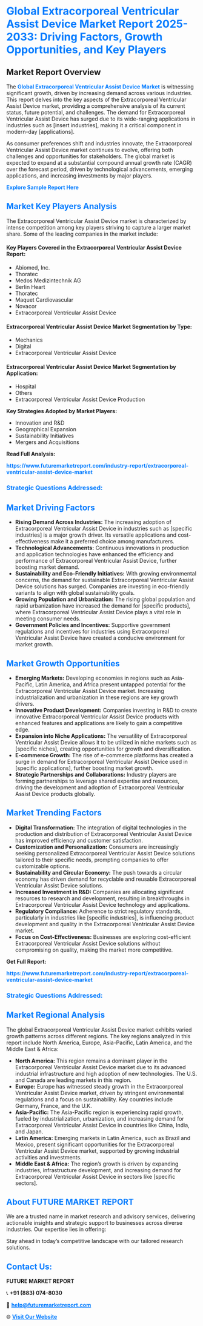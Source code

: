 <h1 style="color: #007BFF;">Global Extracorporeal Ventricular Assist Device Market Report 2025-2033: Driving Factors, Growth Opportunities, and Key Players</h1>

<section id="overview">
<h2>Market Report Overview</h2>
<p>The <a href="https://www.futuremarketreport.com/industry-report/extracorporeal-ventricular-assist-device-market" style="color: #007BFF; text-decoration: none;"><strong>Global Extracorporeal Ventricular Assist Device Market</strong></a> is witnessing significant growth, driven by increasing demand across various industries. This report delves into the key aspects of the Extracorporeal Ventricular Assist Device market, providing a comprehensive analysis of its current status, future potential, and challenges. The demand for Extracorporeal Ventricular Assist Device has surged due to its wide-ranging applications in industries such as [insert industries], making it a critical component in modern-day [applications].</p>
<p>As consumer preferences shift and industries innovate, the Extracorporeal Ventricular Assist Device market continues to evolve, offering both challenges and opportunities for stakeholders. The global market is expected to expand at a substantial compound annual growth rate (CAGR) over the forecast period, driven by technological advancements, emerging applications, and increasing investments by major players.</p>
</section>

<section id="overview">
<p><a href="https://www.futuremarketreport.com/request-sample/reportId=110573" style="color: #007BFF; text-decoration: none;"><strong>Explore Sample Report Here</strong></a></p>
</section>

<section id="key-players">
<h2 style="color: #007BFF;">Market Key Players Analysis</h2>
<p>The Extracorporeal Ventricular Assist Device market is characterized by intense competition among key players striving to capture a larger market share. Some of the leading companies in the market include:</p>
<h4>Key Players Covered in the Extracorporeal Ventricular Assist Device Report:</h4>
<ul><li>Abiomed, Inc.</li><li>Thoratec</li><li>Medos Medizintechnik AG</li><li>Berlin Heart</li><li>Thoratec</li><li>Maquet Cardiovascular</li><li>Novacor</li><li>Extracorporeal Ventricular Assist Device</li></ul>
<h4>Extracorporeal Ventricular Assist Device Market Segmentation by Type:</h4>
<ul><li>Mechanics</li><li>Digital</li><li>Extracorporeal Ventricular Assist Device</li></ul>

<h4>Extracorporeal Ventricular Assist Device Market Segmentation by Application:</h4>
<ul><li>Hospital</li><li>Others</li><li>Extracorporeal Ventricular Assist Device Production</li></ul>
<p><strong>Key Strategies Adopted by Market Players:</strong></p>
<ul>
<li>Innovation and R&D</li>
<li>Geographical Expansion</li>
<li>Sustainability Initiatives</li>
<li>Mergers and Acquisitions</li>
</ul>
</section>

<section>
<p><strong>Read Full Analysis: </strong></p><a href="https://www.futuremarketreport.com/industry-report/extracorporeal-ventricular-assist-device-market" style="color: #007BFF; text-decoration: none;"><strong>https://www.futuremarketreport.com/industry-report/extracorporeal-ventricular-assist-device-market</strong></a>
<h3 style="color: #007BFF;">Strategic Questions Addressed:</h3>
</section>

<section id="driving-factors">
<h2 style="color: #007BFF;">Market Driving Factors</h2>
<ul>
<li><strong>Rising Demand Across Industries:</strong> The increasing adoption of Extracorporeal Ventricular Assist Device in industries such as [specific industries] is a major growth driver. Its versatile applications and cost-effectiveness make it a preferred choice among manufacturers.</li>
<li><strong>Technological Advancements:</strong> Continuous innovations in production and application technologies have enhanced the efficiency and performance of Extracorporeal Ventricular Assist Device, further boosting market demand.</li>
<li><strong>Sustainability and Eco-Friendly Initiatives:</strong> With growing environmental concerns, the demand for sustainable Extracorporeal Ventricular Assist Device solutions has surged. Companies are investing in eco-friendly variants to align with global sustainability goals.</li>
<li><strong>Growing Population and Urbanization:</strong> The rising global population and rapid urbanization have increased the demand for [specific products], where Extracorporeal Ventricular Assist Device plays a vital role in meeting consumer needs.</li>
<li><strong>Government Policies and Incentives:</strong> Supportive government regulations and incentives for industries using Extracorporeal Ventricular Assist Device have created a conducive environment for market growth.</li>
</ul>
</section>

<section id="growth-opportunities">
<h2 style="color: #007BFF;">Market Growth Opportunities</h2>
<ul>
<li><strong>Emerging Markets:</strong> Developing economies in regions such as Asia-Pacific, Latin America, and Africa present untapped potential for the Extracorporeal Ventricular Assist Device market. Increasing industrialization and urbanization in these regions are key growth drivers.</li>
<li><strong>Innovative Product Development:</strong> Companies investing in R&D to create innovative Extracorporeal Ventricular Assist Device products with enhanced features and applications are likely to gain a competitive edge.</li>
<li><strong>Expansion into Niche Applications:</strong> The versatility of Extracorporeal Ventricular Assist Device allows it to be utilized in niche markets such as [specific niches], creating opportunities for growth and diversification.</li>
<li><strong>E-commerce Growth:</strong> The rise of e-commerce platforms has created a surge in demand for Extracorporeal Ventricular Assist Device used in [specific applications], further boosting market growth.</li>
<li><strong>Strategic Partnerships and Collaborations:</strong> Industry players are forming partnerships to leverage shared expertise and resources, driving the development and adoption of Extracorporeal Ventricular Assist Device products globally.</li>
</ul>
</section>

<section id="trending-factors">
<h2 style="color: #007BFF;">Market Trending Factors</h2>
<ul>
<li><strong>Digital Transformation:</strong> The integration of digital technologies in the production and distribution of Extracorporeal Ventricular Assist Device has improved efficiency and customer satisfaction.</li>
<li><strong>Customization and Personalization:</strong> Consumers are increasingly seeking personalized Extracorporeal Ventricular Assist Device solutions tailored to their specific needs, prompting companies to offer customizable options.</li>
<li><strong>Sustainability and Circular Economy:</strong> The push towards a circular economy has driven demand for recyclable and reusable Extracorporeal Ventricular Assist Device solutions.</li>
<li><strong>Increased Investment in R&D:</strong> Companies are allocating significant resources to research and development, resulting in breakthroughs in Extracorporeal Ventricular Assist Device technology and applications.</li>
<li><strong>Regulatory Compliance:</strong> Adherence to strict regulatory standards, particularly in industries like [specific industries], is influencing product development and quality in the Extracorporeal Ventricular Assist Device market.</li>
<li><strong>Focus on Cost-Effectiveness:</strong> Businesses are exploring cost-efficient Extracorporeal Ventricular Assist Device solutions without compromising on quality, making the market more competitive.</li>
</ul>
</section>

<section>
<p><strong>Get Full Report: </strong></p><a href="https://www.futuremarketreport.com/industry-report/extracorporeal-ventricular-assist-device-market" style="color: #007BFF; text-decoration: none;"><strong>https://www.futuremarketreport.com/industry-report/extracorporeal-ventricular-assist-device-market</strong></a>
<h3 style="color: #007BFF;">Strategic Questions Addressed:</h3>
</section>


<section id="regional-analysis">
<h2 style="color: #007BFF;">Market Regional Analysis</h2>
<p>The global Extracorporeal Ventricular Assist Device market exhibits varied growth patterns across different regions. The key regions analyzed in this report include North America, Europe, Asia-Pacific, Latin America, and the Middle East & Africa:</p>
<ul>
<li><strong>North America:</strong> This region remains a dominant player in the Extracorporeal Ventricular Assist Device market due to its advanced industrial infrastructure and high adoption of new technologies. The U.S. and Canada are leading markets in this region.</li>
<li><strong>Europe:</strong> Europe has witnessed steady growth in the Extracorporeal Ventricular Assist Device market, driven by stringent environmental regulations and a focus on sustainability. Key countries include Germany, France, and the U.K.</li>
<li><strong>Asia-Pacific:</strong> The Asia-Pacific region is experiencing rapid growth, fueled by industrialization, urbanization, and increasing demand for Extracorporeal Ventricular Assist Device in countries like China, India, and Japan.</li>
<li><strong>Latin America:</strong> Emerging markets in Latin America, such as Brazil and Mexico, present significant opportunities for the Extracorporeal Ventricular Assist Device market, supported by growing industrial activities and investments.</li>
<li><strong>Middle East & Africa:</strong> The region’s growth is driven by expanding industries, infrastructure development, and increasing demand for Extracorporeal Ventricular Assist Device in sectors like [specific sectors].</li>
</ul>
</section>

<footer>
<h2 style="color: #007BFF;">About FUTURE MARKET REPORT</h2>
<p>We are a trusted name in market research and advisory services, delivering actionable insights and strategic support to businesses across diverse industries. Our expertise lies in offering:</p>

<p>Stay ahead in today’s competitive landscape with our tailored research solutions.</p>

<h2 style="color: #007BFF;">Contact Us:</h2>
<p><strong>FUTURE MARKET REPORT</strong></p>
<p>📞 <strong>+91 (883) 074-8030</strong></p>
<p>📧 <strong><a href="mailto:help@futuremarketreport.com" style="color: #007BFF;">help@futuremarketreport.com</a></strong></p>
<p>🌐 <strong><a href="https://www.futuremarketreport.com/" style="color: #007BFF;">Visit Our Website</a></strong></p>
</footer>